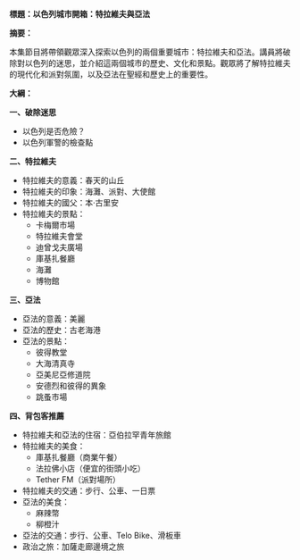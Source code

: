 **標題：以色列城市開箱：特拉維夫與亞法**

**摘要：**

本集節目將帶領觀眾深入探索以色列的兩個重要城市：特拉維夫和亞法。講員將破除對以色列的迷思，並介紹這兩個城市的歷史、文化和景點。觀眾將了解特拉維夫的現代化和派對氛圍，以及亞法在聖經和歷史上的重要性。

**大綱：**

**一、破除迷思**
* 以色列是否危險？
* 以色列軍警的檢查點

**二、特拉維夫**
* 特拉維夫的意義：春天的山丘
* 特拉維夫的印象：海灘、派對、大使館
* 特拉維夫的國父：本·古里安
* 特拉維夫的景點：
    * 卡梅爾市場
    * 特拉維夫會堂
    * 迪曾戈夫廣場
    * 庫基扎餐廳
    * 海灘
    * 博物館

**三、亞法**
* 亞法的意義：美麗
* 亞法的歷史：古老海港
* 亞法的景點：
    * 彼得教堂
    * 大海清真寺
    * 亞美尼亞修道院
    * 安德烈和彼得的異象
    * 跳蚤市場

**四、背包客推薦**
* 特拉維夫和亞法的住宿：亞伯拉罕青年旅館
* 特拉維夫的美食：
    * 庫基扎餐廳（商業午餐）
    * 法拉佛小店（便宜的街頭小吃）
    * Tether FM（派對場所）
* 特拉維夫的交通：步行、公車、一日票
* 亞法的美食：
    * 麻辣幣
    * 柳橙汁
* 亞法的交通：步行、公車、Telo Bike、滑板車
* 政治之旅：加薩走廊邊境之旅